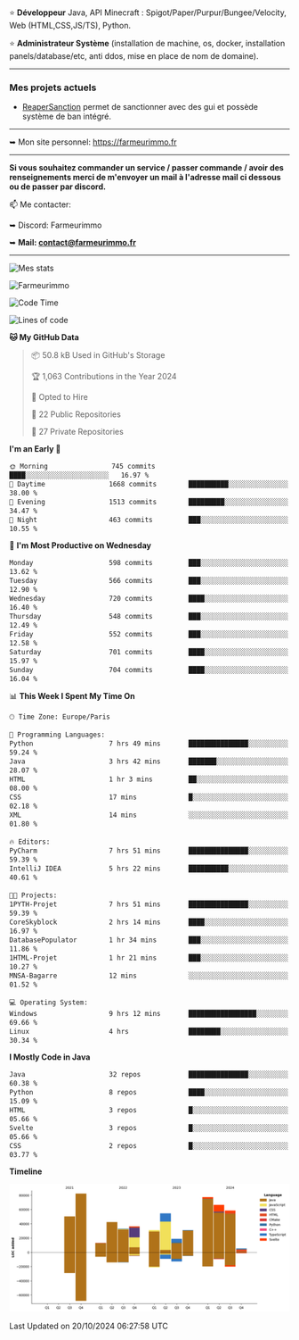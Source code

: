 ⭐ **Développeur** Java, API Minecraft : Spigot/Paper/Purpur/Bungee/Velocity, Web (HTML,CSS,JS/TS), Python.

⭐ **Administrateur Système** (installation de machine, os, docker, installation panels/database/etc, anti ddos, mise en place de nom de domaine).

---

### Mes projets actuels
- [ReaperSanction](https://www.spigotmc.org/resources/reapersanction.89580/) permet de sanctionner avec des gui et possède système de ban intégré.

---

➥ Mon site personnel: https://farmeurimmo.fr

---

**Si vous souhaitez commander un service / passer commande / avoir des renseignements merci de m'envoyer un mail à l'adresse mail ci dessous ou de passer par discord.**

📫 Me contacter:
 
   ➥ Discord: Farmeurimmo
   
   ➥ **Mail: contact@farmeurimmo.fr**

---

![Mes stats](https://github-readme-stats.farmeurimmo.fr/api?username=Farmeurimmo&count_private=true&show_icons=true&theme=radical)

<img src="https://komarev.com/ghpvc/?username=Farmeurimmo" alt="Farmeurimmo" />

<!--START_SECTION:waka-->
![Code Time](http://img.shields.io/badge/Code%20Time-1%2C621%20hrs%2022%20mins-blue)

![Lines of code](https://img.shields.io/badge/From%20Hello%20World%20I%27ve%20Written-600.6%20thousand%20lines%20of%20code-blue)

**🐱 My GitHub Data** 

> 📦 50.8 kB Used in GitHub's Storage 
 > 
> 🏆 1,063 Contributions in the Year 2024
 > 
> 💼 Opted to Hire
 > 
> 📜 22 Public Repositories 
 > 
> 🔑 27 Private Repositories 
 > 
**I'm an Early 🐤** 

```text
🌞 Morning                745 commits         ████░░░░░░░░░░░░░░░░░░░░░   16.97 % 
🌆 Daytime                1668 commits        ██████████░░░░░░░░░░░░░░░   38.00 % 
🌃 Evening                1513 commits        █████████░░░░░░░░░░░░░░░░   34.47 % 
🌙 Night                  463 commits         ███░░░░░░░░░░░░░░░░░░░░░░   10.55 % 
```
📅 **I'm Most Productive on Wednesday** 

```text
Monday                   598 commits         ███░░░░░░░░░░░░░░░░░░░░░░   13.62 % 
Tuesday                  566 commits         ███░░░░░░░░░░░░░░░░░░░░░░   12.90 % 
Wednesday                720 commits         ████░░░░░░░░░░░░░░░░░░░░░   16.40 % 
Thursday                 548 commits         ███░░░░░░░░░░░░░░░░░░░░░░   12.49 % 
Friday                   552 commits         ███░░░░░░░░░░░░░░░░░░░░░░   12.58 % 
Saturday                 701 commits         ████░░░░░░░░░░░░░░░░░░░░░   15.97 % 
Sunday                   704 commits         ████░░░░░░░░░░░░░░░░░░░░░   16.04 % 
```


📊 **This Week I Spent My Time On** 

```text
🕑︎ Time Zone: Europe/Paris

💬 Programming Languages: 
Python                   7 hrs 49 mins       ███████████████░░░░░░░░░░   59.24 % 
Java                     3 hrs 42 mins       ███████░░░░░░░░░░░░░░░░░░   28.07 % 
HTML                     1 hr 3 mins         ██░░░░░░░░░░░░░░░░░░░░░░░   08.00 % 
CSS                      17 mins             █░░░░░░░░░░░░░░░░░░░░░░░░   02.18 % 
XML                      14 mins             ░░░░░░░░░░░░░░░░░░░░░░░░░   01.80 % 

🔥 Editors: 
PyCharm                  7 hrs 51 mins       ███████████████░░░░░░░░░░   59.39 % 
IntelliJ IDEA            5 hrs 22 mins       ██████████░░░░░░░░░░░░░░░   40.61 % 

🐱‍💻 Projects: 
1PYTH-Projet             7 hrs 51 mins       ███████████████░░░░░░░░░░   59.39 % 
CoreSkyblock             2 hrs 14 mins       ████░░░░░░░░░░░░░░░░░░░░░   16.97 % 
DatabasePopulator        1 hr 34 mins        ███░░░░░░░░░░░░░░░░░░░░░░   11.86 % 
1HTML-Projet             1 hr 21 mins        ███░░░░░░░░░░░░░░░░░░░░░░   10.27 % 
MNSA-Bagarre             12 mins             ░░░░░░░░░░░░░░░░░░░░░░░░░   01.52 % 

💻 Operating System: 
Windows                  9 hrs 12 mins       █████████████████░░░░░░░░   69.66 % 
Linux                    4 hrs               ████████░░░░░░░░░░░░░░░░░   30.34 % 
```

**I Mostly Code in Java** 

```text
Java                     32 repos            ███████████████░░░░░░░░░░   60.38 % 
Python                   8 repos             ████░░░░░░░░░░░░░░░░░░░░░   15.09 % 
HTML                     3 repos             █░░░░░░░░░░░░░░░░░░░░░░░░   05.66 % 
Svelte                   3 repos             █░░░░░░░░░░░░░░░░░░░░░░░░   05.66 % 
CSS                      2 repos             █░░░░░░░░░░░░░░░░░░░░░░░░   03.77 % 
```



**Timeline**

![Lines of Code chart](https://raw.githubusercontent.com/Farmeurimmo/Farmeurimmo/main/assets/bar_graph.png)


 Last Updated on 20/10/2024 06:27:58 UTC
<!--END_SECTION:waka-->
